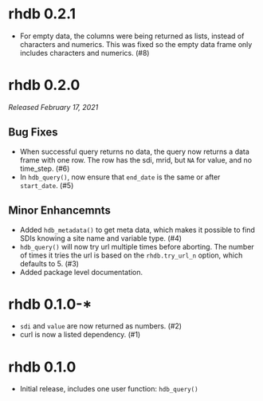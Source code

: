 # rhdb 0.2.1

* For empty data, the columns were being returned as lists, instead of characters and numerics. This was fixed so the empty data frame only includes characters and numerics. (#8)

# rhdb 0.2.0

*Released February 17, 2021*

## Bug Fixes

* When successful query returns no data, the query now returns a data frame with one row. The row has the sdi, mrid, but `NA` for value, and no time_step. (#6)
* In `hdb_query()`, now ensure that `end_date` is the same or after `start_date`. (#5)

## Minor Enhancemnts

* Added `hdb_metadata()` to get meta data, which makes it possible to find SDIs knowing a site name and variable type. (#4)
* `hdb_query()` will now try url multiple times before aborting. The number of times it tries the url is based on the `rhdb.try_url_n` option, which defaults to 5. (#3)
* Added package level documentation.

# rhdb 0.1.0-*

* `sdi` and `value` are now returned as numbers. (#2)
* curl is now a listed dependency. (#1)

# rhdb 0.1.0

* Initial release, includes one user function: `hdb_query()`
